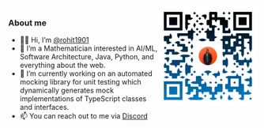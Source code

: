 <img src="https://github.com/rohit1901/rohit1901/blob/main/website.png" alt="drawing" width="200" align="right"/>

### About me
- 👋🏽 Hi, I’m [@rohit1901](https://www.rohit.khanduri.de) 
- 🧮 I’m a Mathematician interested in AI/ML, Software Architecture, Java, Python, and everything about the web.
- 🌱 I’m currently working on an automated mocking library for unit testing which dynamically generates mock implementations of TypeScript classes and interfaces.
- 📫 You can reach out to me via [Discord](https://discord.com/users/1027493882872741908) 

<!---
rohit1901/rohit1901 is a ✨ special ✨ repository because its `README.md` (this file) appears on your GitHub profile.
You can click the Preview link to take a look at your changes.
--->
